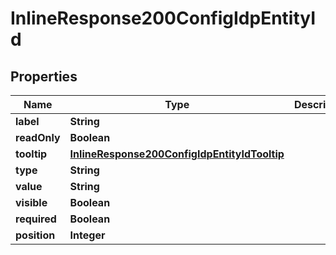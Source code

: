 
# InlineResponse200ConfigIdpEntityId

## Properties
Name | Type | Description | Notes
------------ | ------------- | ------------- | -------------
**label** | **String** |  |  [optional]
**readOnly** | **Boolean** |  |  [optional]
**tooltip** | [**InlineResponse200ConfigIdpEntityIdTooltip**](InlineResponse200ConfigIdpEntityIdTooltip.md) |  |  [optional]
**type** | **String** |  |  [optional]
**value** | **String** |  |  [optional]
**visible** | **Boolean** |  |  [optional]
**required** | **Boolean** |  |  [optional]
**position** | **Integer** |  |  [optional]



